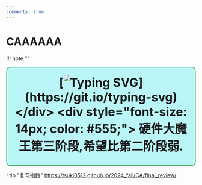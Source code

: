 ```yaml
---
comments: true
---
```


# CAAAAAA

!!! note "" 
    <div style="border: 2px solid #4CAF50; border-radius: 10px; padding: 20px; background-color: #baf6f8; text-align: center;">
        <div style="font-size: 32px; font-weight: bold; margin-bottom: 10px;">
            [![Typing SVG](https://readme-typing-svg.demolab.com?font=LXGW+WenKai+Screen+GB+Screen&weight=700&size=27&pause=1000&color=000000&background=FFC18800&center=true&vCenter=true&width=435&lines=%e6%9c%80%e5%90%8e%e7%9a%84...%e7%a1%ac%e4%bb%b6%e8%af%be!)](https://git.io/typing-svg)
        </div>
        <div style="font-size: 14px; color: #555;">
            硬件大魔王第三阶段,希望比第二阶段弱.
        </div>
    </div>

! tip "复习指路"
    https://tsuki0512.github.io/2024_fall/CA/final_review/